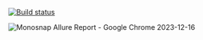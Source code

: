 [![Build status](https://ci.appveyor.com/api/projects/status/oug0msqwy7mfin40?svg=true)](https://ci.appveyor.com/project/leipoa/patterns-1)

![Monosnap Allure Report - Google Chrome 2023-12-16 ](https://github.com/leipoa/Patterns-1/assets/117584033/7e72f3e4-717b-44a0-9369-48269ecf9c5a)
